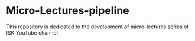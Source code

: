# Micro-Lectures-pipeline
This repository is dedicated to the development of micro-lectures series of ISK YouTube channel 
